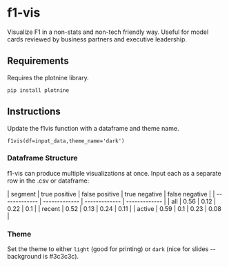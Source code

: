 # f1-vis
Visualize F1 in a non-stats and non-tech friendly way. Useful for model cards reviewed by business partners and executive leadership.

## Requirements
Requires the plotnine library.
```
pip install plotnine
```

## Instructions
Update the f1vis function with a dataframe and theme name.

```
f1vis(df=input_data,theme_name='dark')
```

### Dataframe Structure
f1-vis can produce multiple visualizations at once. Input each as a separate row in the .csv or dataframe:

| segment | true positive | false positive | true negative | false negative | 
| ------------- | ------------- | ------------- | ------------- |
| all | 0.56 | 0.12 | 0.22 | 0.1 | 
| recent | 0.52 | 0.13 | 0.24 | 0.11 | 
| active | 0.59 | 0.1 | 0.23 | 0.08 | 

### Theme
Set the theme to either ```light``` (good for printing) or ```dark``` (nice for slides -- background is #3c3c3c).
